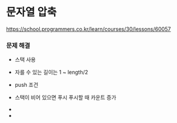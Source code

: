 # 문자열 압축

https://school.programmers.co.kr/learn/courses/30/lessons/60057

### 문제 해결

- 스택 사용
- 자를 수 있는 길이는 1 ~ length/2

- push 조건
- 스택이 비어 있으면 푸시 푸시할 때 카운트 증가
- 
- 
